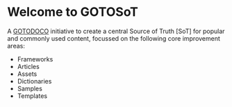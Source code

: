 # Welcome to GOTOSoT

A [GOTODOCO](https://github.com/GOTODOCO) initiative to create a central Source of Truth [SoT] for popular and commonly used content, focussed on the following core improvement areas:

- Frameworks
- Articles
- Assets
- Dictionaries
- Samples
- Templates

